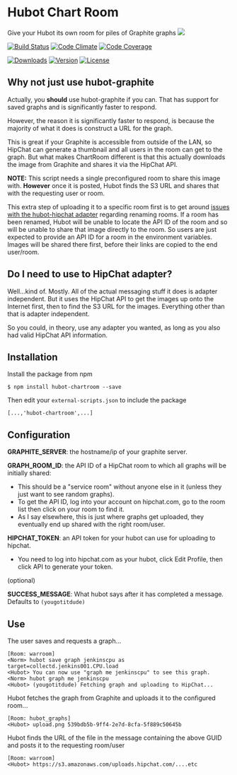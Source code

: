 # Hubot Chart Room

Give your Hubot its own room for piles of Graphite graphs
![](http://img526.imageshack.us/img526/9514/92526164.png)

[![Build Status](https://travis-ci.org/maclennann/hubot-chartroom.png)](https://travis-ci.org/maclennann/hubot-chartroom)
[![Code Climate](https://d3s6mut3hikguw.cloudfront.net/github/maclennann/hubot-chartroom/badges/gpa.svg)](https://codeclimate.com/github/maclennann/hubot-chartroom)
[![Code Coverage](https://d3s6mut3hikguw.cloudfront.net/github/maclennann/hubot-chartroom/badges/coverage.svg)](https://codeclimate.com/github/maclennann/hubot-chartroom)

[![Downloads](https://img.shields.io/npm/dm/hubot-chartroom.svg)](https://www.npmjs.org/package/hubot-chartroom)
[![Version](https://img.shields.io/npm/v/hubot-chartroom.svg)](https://www.npmjs.org/package/hubot-chartroom)
[![License](https://img.shields.io/npm/l/hubot-chartroom.svg)](https://www.npmjs.org/package/hubot-chartroom)

## Why not just use hubot-graphite

Actually, you **should** use hubot-graphite if you can. That has support for saved graphs and is significantly faster to respond.

However, the reason it is significantly faster to respond, is because the majority of what it does is construct a URL for the graph.

This is great if your Graphite is accessible from outside of the LAN, so HipChat can generate a thumbnail and all users in the room can get to the graph. But what makes ChartRoom different is that this actually downloads the image from Graphite and shares it via the HipChat API.

**NOTE:** This script needs a single preconfigured room to share this image with. **However** once it is posted, Hubot finds the S3 URL and shares that with the requesting user or room.

This extra step of uploading it to a specific room first is to get around [issues with the hubot-hipchat adapter](https://github.com/hipchat/hubot-hipchat/issues/196) regarding renaming rooms. If a room has been renamed, Hubot will be unable to locate the API ID of the room and so will be unable to share that image
directly to the room. So users are just expected to provide an API ID for a room in the environment variables. Images will be shared
there first, before their links are copied to the end user/room.

## Do I need to use to HipChat adapter?

Well...kind of. Mostly. All of the actual messaging stuff it does is adapter independent. But it uses the HipChat API to get the images up onto the Internet first, then to find the S3 URL for the images. Everything other than that is adapter independent.

So you could, in theory, use any adapter you wanted, as long as you also had valid HipChat API information.

## Installation

Install the package from npm
```
$ npm install hubot-chartroom --save
```

Then edit your `external-scripts.json` to include the package
```
[...,'hubot-chartroom',...]
```

## Configuration

**GRAPHITE_SERVER**: the hostname/ip of your graphite server.

**GRAPH_ROOM_ID**: the API ID of a HipChat room to which all graphs will be initially shared:

* This should be a "service room" without anyone else in it (unless they just want to see random graphs).
* To get the API ID, log into your account on hipchat.com, go to the room list then click on your room to find it.
* As I say elsewhere, this is just where graphs get uploaded, they eventually end up shared with the right room/user.

**HIPCHAT_TOKEN**: an API token for your hubot can use for uploading to hipchat.
* You need to log into hipchat.com as your hubot, click Edit Profile, then click API to generate your token.

(optional)

**SUCCESS_MESSAGE**: What hubot says after it has completed a message. Defaults to `(yougotitdude)`

## Use

The user saves and requests a graph...
```
[Room: warroom]
<Norm> hubot save graph jenkinscpu as target=collectd.jenkins001.CPU.load
<Hubot> You can now use "graph me jenkinscpu" to see this graph.
<Norm> hubot graph me jenkinscpu
<Hubot> (yougotitdude) Fetching graph and uploading to HipChat...
```

Hubot fetches the graph from Graphite and uploads it to the configured room...
```
[Room: hubot_graphs]
<Hubot> upload.png 539bdb5b-9ff4-2e7d-8cfa-5f889c50645b
```

Hubot finds the URL of the file in the message containing the above GUID and posts it to the requesting room/user
```
[Room: warroom]
<Hubot> https://s3.amazonaws.com/uploads.hipchat.com/....etc
```
